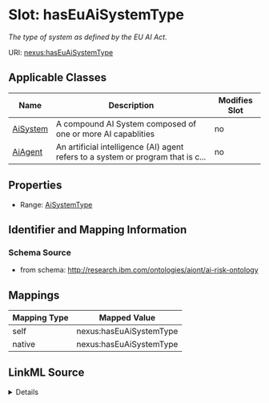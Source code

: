 

# Slot: hasEuAiSystemType


_The type of system as defined by the EU AI Act._





URI: [nexus:hasEuAiSystemType](http://research.ibm.com/ontologies/aiont/hasEuAiSystemType)



<!-- no inheritance hierarchy -->





## Applicable Classes

| Name | Description | Modifies Slot |
| --- | --- | --- |
| [AiSystem](AiSystem.md) | A compound AI System composed of one or more AI capablities |  no  |
| [AiAgent](AiAgent.md) | An artificial intelligence (AI) agent refers to a system or program that is c... |  no  |







## Properties

* Range: [AiSystemType](AiSystemType.md)





## Identifier and Mapping Information







### Schema Source


* from schema: http://research.ibm.com/ontologies/aiont/ai-risk-ontology




## Mappings

| Mapping Type | Mapped Value |
| ---  | ---  |
| self | nexus:hasEuAiSystemType |
| native | nexus:hasEuAiSystemType |




## LinkML Source

<details>
```yaml
name: hasEuAiSystemType
description: The type of system as defined by the EU AI Act.
from_schema: http://research.ibm.com/ontologies/aiont/ai-risk-ontology
rank: 1000
alias: hasEuAiSystemType
domain_of:
- AiSystem
range: AiSystemType

```
</details>